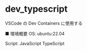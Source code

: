 # dev_typescript

VSCode の Dev Containers に使用する

■ 環境概要
OS:
ubuntu:22.04

Script:
JavaScript
TypeScript
